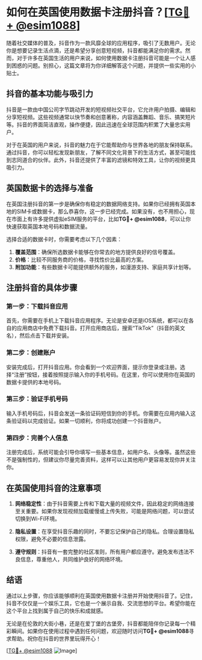 # 如何在英国使用数据卡注册抖音？[[TG💪+ @esim1088](https://t.me/s/esim1088)]

随着社交媒体的普及，抖音作为一款风靡全球的应用程序，吸引了无数用户。无论你是想要记录生活点滴，还是希望分享创意短视频，抖音都能满足你的需求。然而，对于许多在英国生活的用户来说，如何使用数据卡注册抖音可能是一个让人感到困惑的问题。别担心，这篇文章将为你详细解答这个问题，并提供一些实用的小贴士。

## 抖音的基本功能与吸引力

抖音是一款由中国公司字节跳动开发的短视频社交平台，它允许用户拍摄、编辑和分享短视频。这些视频通常以快节奏和创意著称，内容涵盖舞蹈、音乐、搞笑短片等。抖音的界面简洁直观，操作便捷，因此迅速在全球范围内积累了大量忠实用户。

对于在英国的用户来说，抖音的魅力在于它能帮助你与世界各地的朋友保持联系。通过抖音，你可以轻松发现新朋友，了解不同文化背景下的生活方式，甚至可能找到志同道合的伙伴。此外，抖音还提供了丰富的滤镜和特效工具，让你的视频更具吸引力。

## 英国数据卡的选择与准备

在英国注册抖音的第一步是确保你有稳定的数据网络支持。如果你已经拥有英国本地的SIM卡或数据卡，那么恭喜你，这一步已经完成。如果没有，也不用担心，现在市面上有许多提供虚拟eSIM服务的平台，比如**TG💪+ @esim1088**，可以让你快速获取英国本地号码和数据流量。

选择合适的数据卡时，你需要考虑以下几个因素：

1. **覆盖范围**：确保所选数据卡能够在你常去的地方提供良好的信号覆盖。
2. **价格**：比较不同服务商的价格，寻找性价比最高的方案。
3. **附加功能**：有些数据卡可能提供额外的服务，如漫游支持、家庭共享计划等。

## 注册抖音的具体步骤

### 第一步：下载抖音应用

首先，你需要在手机上下载抖音应用程序。无论是安卓还是iOS系统，都可以在各自的应用商店中免费下载抖音。打开应用商店后，搜索“TikTok”（抖音的英文名），然后点击下载并安装。

### 第二步：创建账户

安装完成后，打开抖音应用。你会看到一个欢迎界面，提示你登录或注册。选择“注册”按钮，接着按照提示输入你的手机号码。在这里，你可以使用你在英国的数据卡提供的本地号码。

### 第三步：验证手机号码

输入手机号码后，抖音会发送一条验证码短信到你的手机。你需要在应用内输入这条验证码以完成验证。如果一切顺利，你将成功创建一个抖音账户。

### 第四步：完善个人信息

注册完成后，系统可能会引导你填写一些基本信息，如用户名、头像等。虽然这些不是强制性的，但建议你尽量完善资料，这样可以让其他用户更容易发现你并关注你。

## 在英国使用抖音的注意事项

1. **网络稳定性**：由于抖音需要上传和下载大量的视频文件，因此稳定的网络连接至关重要。如果你发现视频加载缓慢或上传失败，可能是网络问题，可以尝试切换到Wi-Fi环境。

2. **隐私设置**：在享受抖音乐趣的同时，不要忘记保护自己的隐私。合理设置隐私权限，避免不必要的信息泄露。

3. **遵守规则**：抖音有一套完整的社区准则，所有用户都应遵守。避免发布违法不良信息，尊重他人，共同维护良好的网络环境。

## 结语

通过以上步骤，你应该能够顺利在英国使用数据卡注册并开始使用抖音了。记住，抖音不仅仅是一个娱乐工具，它也是一个展示自我、交流思想的平台。希望你能在这个平台上找到属于自己的快乐和成就感。

无论是在伦敦的大街小巷，还是在爱丁堡的古堡旁，抖音都能陪伴你记录每一个精彩瞬间。如果你在使用过程中遇到任何问题，欢迎随时访问**TG💪+ @esim1088**寻求帮助。祝你在抖音的世界里玩得开心！

[[TG💪+ @esim1088](https://t.me/s/esim1088) ![Image](https://i.postimg.cc/4NQfJmqS/Snipaste-2025-05-13-00-14-12.png)]